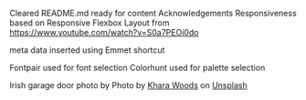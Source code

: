 Cleared README.md ready for content
Acknowledgements
Responsiveness based on Responsive Flexbox Layout from https://www.youtube.com/watch?v=S0a7PEOi0do

meta data inserted using Emmet shortcut

Fontpair used for font selection
Colorhunt used for palette selection

Irish garage door photo by Photo by <a href="https://unsplash.com/@kharaoke?utm_source=unsplash&utm_medium=referral&utm_content=creditCopyText">Khara Woods</a> on <a href="https://unsplash.com/s/photos/irish-flag?utm_source=unsplash&utm_medium=referral&utm_content=creditCopyText">Unsplash</a>
  